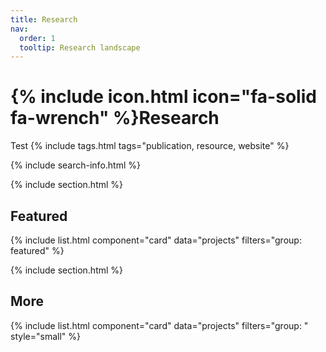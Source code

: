 ```yaml
---
title: Research
nav:
  order: 1
  tooltip: Research landscape
---
```


# {% include icon.html icon="fa-solid fa-wrench" %}Research

Test
{% include tags.html tags="publication, resource, website" %}

{% include search-info.html %}

{% include section.html %}

## Featured

{% include list.html component="card" data="projects" filters="group: featured" %}

{% include section.html %}

## More

{% include list.html component="card" data="projects" filters="group: " style="small" %}
